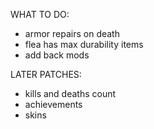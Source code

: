 WHAT TO DO:

- armor repairs on death
- flea has max durability items
- add back mods


LATER PATCHES:
- kills and deaths count
- achievements
- skins